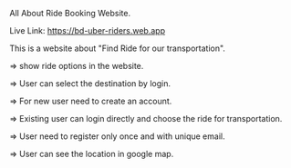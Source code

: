 All About Ride Booking Website.

Live Link: https://bd-uber-riders.web.app

This is a website about "Find Ride for our transportation". 

=> show ride options in the website.

=> User can select the destination by login.

=> For new user need to create an account.

=> Existing user can login directly and choose the ride for transportation.

=> User need to register only once and with unique email.

=> User can see the location in google map.
